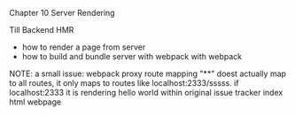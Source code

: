 Chapter 10 Server Rendering

Till Backend HMR

- how to render a page from server 
- how to build and bundle server with webpack with webpack

NOTE: a small issue: webpack proxy route mapping "**" doest actually map to all routes, it only maps to routes like localhost:2333/sssss. if localhost:2333 it is rendering hello world within original issue tracker index html webpage